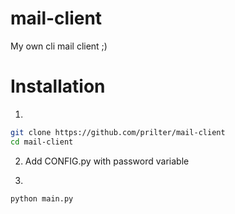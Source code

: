 # mail-client
My own cli mail client ;)  

# Installation  
1)  
```bash  
git clone https://github.com/prilter/mail-client
cd mail-client
```  
  
2) Add CONFIG.py with password variable  
  
3)  
```bash  
python main.py
```
